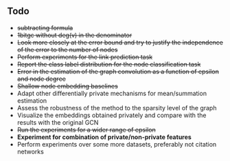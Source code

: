 ## Todo
- ~~subtracting formula~~
- ~~1bitgc without deg(v) in the denominator~~
- ~~Look more closely at the error bound and try to justify the independence of the error to the number of nodes~~
- ~~Perform experiments for the link prediction task~~
- ~~Report the class label distribution for the node classification task~~
- ~~Error in the estimation of the graph convolution as a function of epsilon and node degree~~
- ~~Shallow node embedding baselines~~
- Adapt other differentially private mechanisms for mean/summation estimation
- Assess the robustness of the method to the sparsity level of the graph
- Visualize the embeddings obtained privately and compare with the results with the original GCN
- ~~Run the experiments for a wider range of epsilon~~
- **Experiment for combination of private/non-private features**
- Perform experiments over some more datasets, preferably not citation networks
